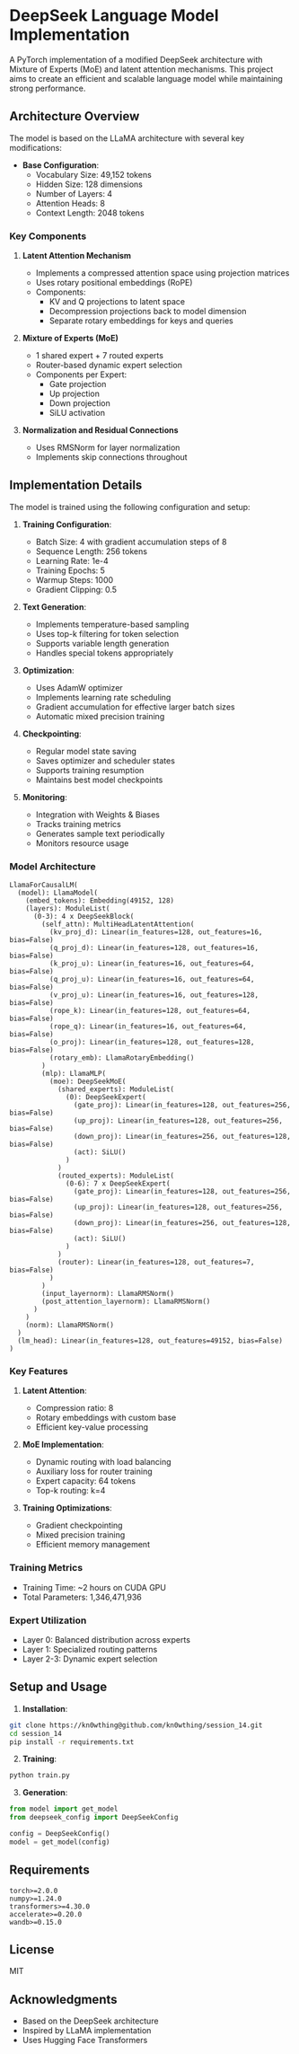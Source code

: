 # DeepSeek Language Model Implementation

A PyTorch implementation of a modified DeepSeek architecture with Mixture of Experts (MoE) and latent attention mechanisms. This project aims to create an efficient and scalable language model while maintaining strong performance.


## Architecture Overview

The model is based on the LLaMA architecture with several key modifications:

- **Base Configuration**:
  - Vocabulary Size: 49,152 tokens
  - Hidden Size: 128 dimensions
  - Number of Layers: 4
  - Attention Heads: 8
  - Context Length: 2048 tokens

### Key Components

1. **Latent Attention Mechanism**
   - Implements a compressed attention space using projection matrices
   - Uses rotary positional embeddings (RoPE)
   - Components:
     - KV and Q projections to latent space
     - Decompression projections back to model dimension
     - Separate rotary embeddings for keys and queries

2. **Mixture of Experts (MoE)**
   - 1 shared expert + 7 routed experts
   - Router-based dynamic expert selection
   - Components per Expert:
     - Gate projection
     - Up projection
     - Down projection
     - SiLU activation

3. **Normalization and Residual Connections**
   - Uses RMSNorm for layer normalization
   - Implements skip connections throughout

## Implementation Details
The model is trained using the following configuration and setup:

1. **Training Configuration**:
   - Batch Size: 4 with gradient accumulation steps of 8
   - Sequence Length: 256 tokens
   - Learning Rate: 1e-4
   - Training Epochs: 5
   - Warmup Steps: 1000
   - Gradient Clipping: 0.5

2. **Text Generation**:
   - Implements temperature-based sampling
   - Uses top-k filtering for token selection
   - Supports variable length generation
   - Handles special tokens appropriately

3. **Optimization**:
   - Uses AdamW optimizer
   - Implements learning rate scheduling
   - Gradient accumulation for effective larger batch sizes
   - Automatic mixed precision training

4. **Checkpointing**:
   - Regular model state saving
   - Saves optimizer and scheduler states
   - Supports training resumption
   - Maintains best model checkpoints

5. **Monitoring**:
   - Integration with Weights & Biases
   - Tracks training metrics
   - Generates sample text periodically
   - Monitors resource usage

### Model Architecture
```
LlamaForCausalLM(
  (model): LlamaModel(
    (embed_tokens): Embedding(49152, 128)
    (layers): ModuleList(
      (0-3): 4 x DeepSeekBlock(
        (self_attn): MultiHeadLatentAttention(
          (kv_proj_d): Linear(in_features=128, out_features=16, bias=False)
          (q_proj_d): Linear(in_features=128, out_features=16, bias=False)
          (k_proj_u): Linear(in_features=16, out_features=64, bias=False)
          (q_proj_u): Linear(in_features=16, out_features=64, bias=False)
          (v_proj_u): Linear(in_features=16, out_features=128, bias=False)
          (rope_k): Linear(in_features=128, out_features=64, bias=False)
          (rope_q): Linear(in_features=16, out_features=64, bias=False)
          (o_proj): Linear(in_features=128, out_features=128, bias=False)
          (rotary_emb): LlamaRotaryEmbedding()
        )
        (mlp): LlamaMLP(
          (moe): DeepSeekMoE(
            (shared_experts): ModuleList(
              (0): DeepSeekExpert(
                (gate_proj): Linear(in_features=128, out_features=256, bias=False)
                (up_proj): Linear(in_features=128, out_features=256, bias=False)
                (down_proj): Linear(in_features=256, out_features=128, bias=False)
                (act): SiLU()
              )
            )
            (routed_experts): ModuleList(
              (0-6): 7 x DeepSeekExpert(
                (gate_proj): Linear(in_features=128, out_features=256, bias=False)
                (up_proj): Linear(in_features=128, out_features=256, bias=False)
                (down_proj): Linear(in_features=256, out_features=128, bias=False)
                (act): SiLU()
              )
            )
            (router): Linear(in_features=128, out_features=7, bias=False)
          )
        )
        (input_layernorm): LlamaRMSNorm()
        (post_attention_layernorm): LlamaRMSNorm()
      )
    )
    (norm): LlamaRMSNorm()
  )
  (lm_head): Linear(in_features=128, out_features=49152, bias=False)
)
```

### Key Features
1. **Latent Attention**:
   - Compression ratio: 8
   - Rotary embeddings with custom base
   - Efficient key-value processing

2. **MoE Implementation**:
   - Dynamic routing with load balancing
   - Auxiliary loss for router training
   - Expert capacity: 64 tokens
   - Top-k routing: k=4

3. **Training Optimizations**:
   - Gradient checkpointing
   - Mixed precision training
   - Efficient memory management


### Training Metrics
- Training Time: ~2 hours on CUDA GPU
- Total Parameters: 1,346,471,936

### Expert Utilization
- Layer 0: Balanced distribution across experts
- Layer 1: Specialized routing patterns
- Layer 2-3: Dynamic expert selection

## Setup and Usage

1. **Installation**:
```bash
git clone https://kn0wthing@github.com/kn0wthing/session_14.git
cd session_14
pip install -r requirements.txt
```

2. **Training**:
```bash
python train.py
```

3. **Generation**:
```python
from model import get_model
from deepseek_config import DeepSeekConfig

config = DeepSeekConfig()
model = get_model(config)
```

## Requirements
```text
torch>=2.0.0
numpy>=1.24.0
transformers>=4.30.0
accelerate>=0.20.0
wandb>=0.15.0
```

## License
MIT

## Acknowledgments
- Based on the DeepSeek architecture
- Inspired by LLaMA implementation
- Uses Hugging Face Transformers

```

